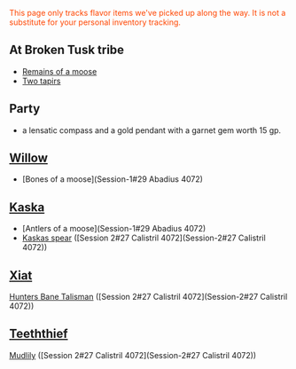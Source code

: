 <font style="color:orangered">This page only tracks flavor items we've picked up along the way. It is not a substitute for your personal inventory tracking.</font>

## At Broken Tusk tribe
- [Remains of a moose](Session-1.md#25%20Calistril%204072)
- [Two tapirs](Session-1.md#25%20Calistril%204072)

## Party
-  a lensatic compass and a gold pendant with a garnet gem worth 15 gp.

## [Willow](Willow)
- [Bones of a moose](Session-1#29 Abadius 4072)

## [Kaska](Kaska)
- [Antlers of a moose](Session-1#29 Abadius 4072)
-  [Kaskas spear](Kaskas-spear) ([Session 2#27 Calistril 4072](Session-2#27 Calistril 4072))

## [Xiat](Xiat)
[Hunters Bane Talisman](Hunters-Bane-Talisman)  ([Session 2#27 Calistril 4072](Session-2#27 Calistril 4072))

## [Teeththief](Teeththief)
[Mudlily](Mudlily)  ([Session 2#27 Calistril 4072](Session-2#27 Calistril 4072))